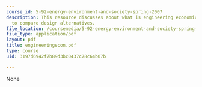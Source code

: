 ```yaml
---
course_id: 5-92-energy-environment-and-society-spring-2007
description: This resource discusses about what is engineering economics and methods
  to compare design alternatives.
file_location: /coursemedia/5-92-energy-environment-and-society-spring-2007/3197d6942f7b89d3bc0437c78c64b07b_engineeringecon.pdf
file_type: application/pdf
layout: pdf
title: engineeringecon.pdf
type: course
uid: 3197d6942f7b89d3bc0437c78c64b07b

---
```

None